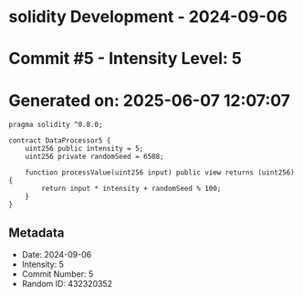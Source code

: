 ﻿# solidity Development - 2024-09-06
# Commit #5 - Intensity Level: 5
# Generated on: 2025-06-07 12:07:07
```solidity
pragma solidity ^0.8.0;

contract DataProcessor5 {
    uint256 public intensity = 5;
    uint256 private randomSeed = 6508;

    function processValue(uint256 input) public view returns (uint256) {
        return input * intensity + randomSeed % 100;
    }
}
```
## Metadata
- Date: 2024-09-06
- Intensity: 5
- Commit Number: 5
- Random ID: 432320352

